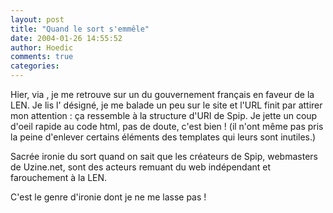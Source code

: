 ```yaml
---
layout: post
title: "Quand le sort s'emmêle"
date: 2004-01-26 14:55:52
author: Hoedic
comments: true
categories: 
---
```



Hier, via , je me retrouve sur un  du gouvernement français en faveur de la LEN. Je lis l' désigné, je me balade un peu sur le site et l'URL finit par attirer mon attention : ça ressemble à la structure d'URI de Spip. Je jette un coup d'oeil rapide au code html, pas de doute, c'est bien  ! (il n'ont même pas pris la peine d'enlever certains éléments des templates qui leurs sont inutiles.)

Sacrée ironie du sort quand on sait que les créateurs de Spip, webmasters de Uzine.net, sont des acteurs remuant du web indépendant et farouchement  à la LEN.

C'est le genre d'ironie dont je ne me lasse pas !